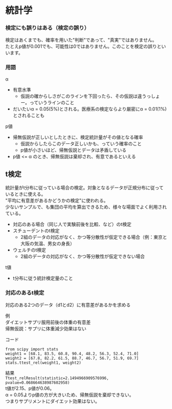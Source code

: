 # 統計学
### 検定にも誤りはある（検定の誤り）
検定はあくまでも、確率を用いた"判断"であって、"真実"ではありません。  
たとえp値が0.001でも、可能性は0ではありません。このことを検定の誤りといいます。

### 用語
α
 - 有意水準
    - 仮説の確からしさがこのラインを下回ったら、その仮説は違うっしょー。っていうラインのこと
 - だいたいα = 0.05(5%)とされる。医療系の検定ならより厳密にα = 0.01(1%)とされることも
 
p値
 - 帰無仮説が正しいとしたときに、検定統計量がその値となる確率
     - 仮説からしたらこのデータ正しいかも、っていう確率のこと
     - p値が小さいほど、帰無仮説とデータは矛盾している
 - p値 <= α のとき、帰無仮説は棄却され、有意であるといえる
 
 
## t検定
統計量がt分布に従っている場合の検定。対象となるデータが正規分布に従っているときに使える。  
"平均に有意差があるかどうかの検定"に使われる。  
少ないサンプルで、も集団の平均を算出できるため、様々な場面でよく利用されている。
 - 対応のある場合（同じ人で実験前後を比較、など）のt検定
 - スチューデントのt検定
    - 2組のデータの対応がなく、かつ等分散性が仮定できる場合（例：東京と大阪の気温、男女の身長）
 - ウェルチのt検定
    - 2組のデータの対応がなく、かつ等分散性が仮定できない場合
    
t値
 - t分布に従う統計検定量のこと


### 対応のあるt検定
対応のある2つのデータ（d1とd2）に有意差があるかを求める

例  
ダイエットサプリ服用前後の体重の有意差  
帰無仮説：サプリに体重減少効果はない

コード  
```
from scipy import stats
weight1 = [68.1, 83.5, 60.8, 90.4, 48.2, 56.3, 52.4, 71.0]
weight2 = [67.8, 82.2, 61.5, 88.7, 46.7, 56.7, 51.9, 69.7]
stats.ttest_rel(weight1, weight2)
```  

結果  
`Ttest_relResult(statistic=2.1494966909576996, pvalue=0.068664638987602958)`  
t値が2.15、p値が0.06。  
α = 0.05よりp値の方が大きいため、帰無仮説を棄却できない。  
つまりサプリメントにダイエット効果はない。
